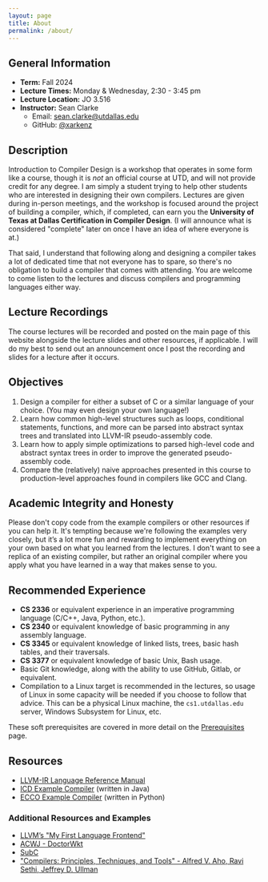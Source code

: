 ```yaml
---
layout: page
title: About
permalink: /about/
---
```


## General Information

- **Term:** Fall 2024
- **Lecture Times:** Monday & Wednesday, 2:30 - 3:45 pm
- **Lecture Location:** JO 3.516
- **Instructor:** Sean Clarke
  - Email: [sean.clarke@utdallas.edu](mailto:sean.clarke@utdallas.edu)
  - GitHub: [@xarkenz](https://github.com/xarkenz)

## Description

Introduction to Compiler Design is a workshop that operates in some form like a course,
though it is *not* an official course at UTD, and will not provide credit for any degree.
I am simply a student trying to help other students who are interested in designing their own compilers.
Lectures are given during in-person meetings, and the workshop is focused around the project
of building a compiler, which, if completed, can earn you the
**University of Texas at Dallas Certification in Compiler Design**.
(I will announce what is considered "complete" later on once I have an idea of where everyone is at.)

That said, I understand that following along and designing a compiler takes a lot of dedicated time
that not everyone has to spare, so there's no obligation to build a compiler that comes with attending.
You are welcome to come listen to the lectures and discuss compilers and programming languages
either way.

## Lecture Recordings

The course lectures will be recorded and posted on the main page of this website
alongside the lecture slides and other resources, if applicable. I will do my best to send out an
announcement once I post the recording and slides for a lecture after it occurs.

## Objectives

1. Design a compiler for either a subset of C or a similar language of your choice.
  (You may even design your own language!)
2. Learn how common high-level structures such as loops, conditional statements, functions, and more
  can be parsed into abstract syntax trees and translated into LLVM-IR pseudo-assembly code.
3. Learn how to apply simple optimizations to parsed high-level code and abstract syntax trees in order
  to improve the generated pseudo-assembly code.
4. Compare the (relatively) naive approaches presented in this course to production-level approaches
  found in compilers like GCC and Clang.

## Academic Integrity and Honesty

Please don't copy code from the example compilers or other resources if you can help it.
It's tempting because we're following the examples very closely, but it’s a lot more fun
and rewarding to implement everything on your own based on what you learned from the lectures.
I don't want to see a replica of an existing compiler, but rather an original compiler where
you apply what you have learned in a way that makes sense to you.

## Recommended Experience

- **CS 2336** or equivalent experience in an imperative programming language (C/C++, Java, Python, etc.).
- **CS 2340** or equivalent knowledge of basic programming in any assembly language.
- **CS 3345** or equivalent knowledge of linked lists, trees, basic hash tables, and their traversals.
- **CS 3377** or equivalent knowledge of basic Unix, Bash usage.
- Basic Git knowledge, along with the ability to use GitHub, Gitlab, or equivalent.
- Compilation to a Linux target is recommended in the lectures, so usage of Linux in some capacity
  will be needed if you choose to follow that advice. This can be a physical Linux machine,
  the `cs1.utdallas.edu` server, Windows Subsystem for Linux, etc.

These soft prerequisites are covered in more detail on the [Prerequisites]({{site.url}}/prereqs/) page.

## Resources

- [LLVM-IR Language Reference Manual](https://llvm.org/docs/LangRef.html)
- [ICD Example Compiler](https://github.com/xarkenz/icd-example) (written in Java)
- [ECCO Example Compiler](https://github.com/CharlesAverill/ECCO) (written in Python)

### Additional Resources and Examples

- [LLVM’s "My First Language Frontend"](https://llvm.org/docs/tutorial/MyFirstLanguageFrontend/index.html)
- [ACWJ - DoctorWkt](https://github.com/DoctorWkt/acwj)
- [SubC](https://www.t3x.org/subc/index.html)
- ["Compilers: Principles, Techniques, and Tools" - Alfred V. Aho, Ravi Sethi, Jeffrey D. Ullman](https://github.com/KnowNo/books-7/blob/master/Programming/Compilers%20-%20Principles%20Techniques%20and%20Tools%20by%20Alfred%20Aho%20-%20Monica%20Lam-%20Ravi%20Sethi-%20Jeffrey%20Ullman%20-%20Second%20Edition.pdf)
